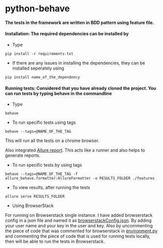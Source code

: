 # python-behave


#### The tests in the framework are written in BDD pattern using feature file.

#### Installation: The required dependencies can be installed by 
* Type
```
pip install -r requirements.txt
```

* If there are any issues in installing the dependencies, they can be installed seperately using 
```
pip install name_of_the_dependency
```

#### Running tests: Considered that you have already cloned the project. You can run tests by typing behave in the commandline

* Type
```
behave
```
* To run specific tests using tags
```
behave --tags=@NAME_OF_THE_TAG
```

This will run all the tests on a chrome browser.

Also integrated [Allure report](https://docs.qameta.io/allure/). This acts like a runner and also helps to generate reports.

* To run specific tests by using tags
```
behave --tags=@NAME_OF_THE_TAG -f allure_behave.formatter:AllureFormatter -o RESULTS_FOLDER ./features

```

* To view results, after running the tests

```
allure serve RESULTS_FOLDER
```


* Using BrowserStack

For running on Browserstack single instance. I have added browserstack config in a json file and named it as [browserstackConfig.json](https://github.com/psuryateja123/python-behave/blob/master/browserstackConfig.json). By adding your user name and your key in the user and key. Also by uncommenting the piece of code that was commented for browserstack in [environment.py](https://github.com/psuryateja123/python-behave/blob/master/features/environment.py) and commenting the piece of code that is used for running tests locally, then will be able to run the tests in Browserstack.
